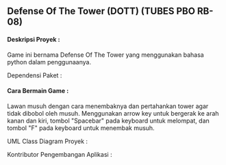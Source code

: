 <h2>Defense Of The Tower (DOTT)  (TUBES PBO RB-08) </h2>

<h4>Deskripsi Proyek :  </h4>
Game ini bernama Defense Of The Tower yang menggunakan bahasa python dalam penggunaanya.</p>

Dependensi Paket : 

<h4>Cara Bermain Game : </h4>
Lawan musuh dengan cara menembaknya dan pertahankan tower agar tidak dibobol oleh musuh. Menggunakan arrow key untuk bergerak ke arah kanan dan kiri, tombol "Spacebar" pada keyboard untuk melompat, dan tombol "F" pada keyboard untuk menembak musuh.

UML Class Diagram Proyek : 

Kontributor Pengembangan Aplikasi : 
